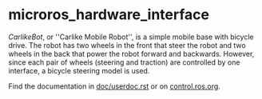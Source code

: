 # microros_hardware_interface

   *CarlikeBot*, or ''Carlike Mobile Robot'', is a simple mobile base with bicycle drive.
   The robot has two wheels in the front that steer the robot and two wheels in the back that power the robot forward and backwards. However, since each pair of wheels (steering and traction) are controlled by one interface, a bicycle steering model is used.

Find the documentation in [doc/userdoc.rst](doc/userdoc.rst) or on [control.ros.org](https://control.ros.org/master/doc/ros2_control_demos/example_11/doc/userdoc.html).

